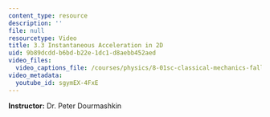 ```yaml
---
content_type: resource
description: ''
file: null
resourcetype: Video
title: 3.3 Instantaneous Acceleration in 2D
uid: 9b89dcdd-b6bd-b22e-1dc1-d8aebb452aed
video_files:
  video_captions_file: /courses/physics/8-01sc-classical-mechanics-fall-2016/week-1-kinematics/3.3-instantaneous-acceleration-in-2d/3.3-instantaneous-acceleration-in-2d/sgymEX-4FxE.vtt
video_metadata:
  youtube_id: sgymEX-4FxE
---
```


**Instructor:** Dr. Peter Dourmashkin